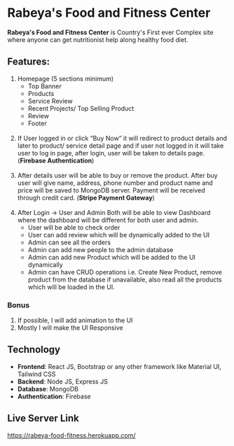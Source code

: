 # Rabeya's Food and Fitness Center

**Rabeya's Food and Fitness Center** is Country's First ever Complex site where anyone can get nutritionist help along healthy food diet.


## Features:

<ol>
      <li>Homepage (5 sections minimum)
            <ul>
                  <li>Top Banner</li>
                  <li>Products</li>
                  <li>Service Review</li>
                  <li>Recent Projects/ Top Selling Product</li>
                  <li>Review</li>
                  <li>Footer</li>
            </ul>
      </li>
      <br>
      <li>
            If User logged in or click “Buy Now” it will redirect to product details and later to product/ service detail page and if user not logged in it will take user to log in page, after login, user will be taken to details page. (<b>Firebase Authentication</b>)
      </li>
      <br>
      <li>
            After details user will be able to buy or remove the product. After buy user will give name, address, phone number and product name and price will be saved to MongoDB server. Payment will be received through credit card. (<b>Stripe Payment Gateway</b>)
      </li>
      <br>
      <li>
            After Login -> User and Admin Both will be able to view Dashboard where the dashboard will be different for both user and admin.
            <ul>
                  <li>
                        User will be able to check order
                  </li>
                   <li>
                        User can add review which will be dynamically added to the UI
                  </li>
                   <li>
                        Admin can see all the orders
                  </li>
                   <li>
                        Admin can add new people to the admin database
                  </li>
                   <li>
                        Admin can add new Product which will be added to the UI dynamically
                  </li>
                   <li>
                        Admin can have CRUD operations i.e. Create New Product, remove product from the database if unavailable, also read all the products which will be loaded in the UI.
                  </li>
            </ul>
      </li>
</ol>


### Bonus

<ol>
      <li>If possible, I will add animation to the UI</li>
      <li>Mostly I will make the UI Responsive</li>
</ol>


## Technology

<ul>
      <li><b>Frontend</b>: React JS, Bootstrap or any other framework like Material UI, Tailwind CSS</li>
      <li><b>Backend</b>: Node JS, Express JS</li>
      <li><b>Database</b>: MongoDB</li>
      <li><b>Authentication</b>: Firebase</li>
</ul>

## Live Server Link

https://rabeya-food-fitness.herokuapp.com/
